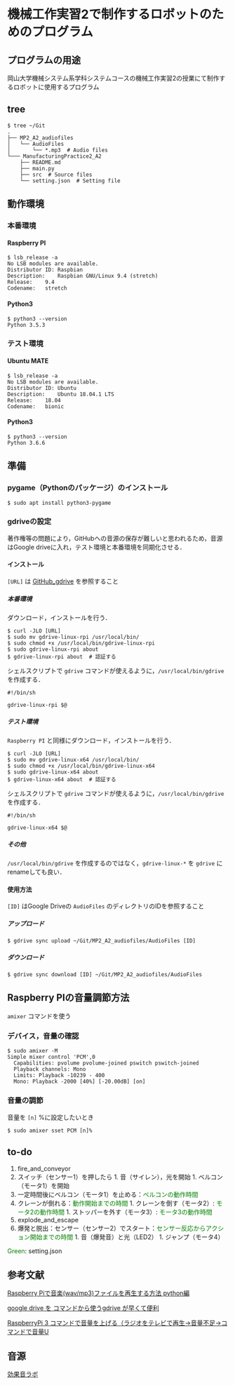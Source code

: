 # 機械工作実習2で制作するロボットのためのプログラム

## プログラムの用途
岡山大学機械システム系学科システムコースの機械工作実習2の授業にて制作するロボットに使用するプログラム

## tree
```shell-session:tree
$ tree ~/Git
.
├── MP2_A2_audiofiles
│   └── AudioFiles
│       └── *.mp3  # Audio files
└─── ManufacturingPractice2_A2
    ├── README.md
    ├── main.py
    ├── src  # Source files
    └── setting.json  # Setting file
```

## 動作環境
### 本番環境
#### Raspberry PI
```shell-session:raspbian_version
$ lsb_release -a
No LSB modules are available.
Distributor ID:	Raspbian
Description:	Raspbian GNU/Linux 9.4 (stretch)
Release:	9.4
Codename:	stretch
```
#### Python3
```shell-session:pytnon3_version
$ python3 --version
Python 3.5.3
```
### テスト環境
#### Ubuntu MATE
```shell-session:ubuntu_version
$ lsb_release -a
No LSB modules are available.
Distributor ID:	Ubuntu
Description:	Ubuntu 18.04.1 LTS
Release:	18.04
Codename:	bionic
```
#### Python3
```shell-session:python3_version
$ python3 --version
Python 3.6.6
```

## 準備

### pygame（Pythonのパッケージ）のインストール
```shell-session:install_pygame
$ sudo apt install python3-pygame
```

### gdriveの設定
著作権等の問題により，GitHubへの音源の保存が難しいと思われるため，音源はGoogle driveに入れ，テスト環境と本番環境を同期化させる．

#### インストール
`[URL]` は [GitHub_gdrive](https://github.com/prasmussen/gdrive) を参照すること
##### 本番環境
ダウンロード，インストールを行う．
```shell-session:install_gdrive-linux-rpi
$ curl -JLO [URL]
$ sudo mv gdrive-linux-rpi /usr/local/bin/
$ sudo chmod +x /usr/local/bin/gdrive-linux-rpi
$ sudo gdrive-linux-rpi about
$ gdrive-linux-rpi about  # 認証する
```
シェルスクリプトで `gdrive` コマンドが使えるように，`/usr/local/bin/gdrive` を作成する．
```bash:/usr/local/bin/gdrive
#!/bin/sh

gdrive-linux-rpi $@
```

##### テスト環境
`Raspberry PI` と同様にダウンロード，インストールを行う．
```shell-session:install_gdrive-linux-x64
$ curl -JLO [URL]
$ sudo mv gdrive-linux-x64 /usr/local/bin/
$ sudo chmod +x /usr/local/bin/gdrive-linux-x64
$ sudo gdrive-linux-x64 about
$ gdrive-linux-x64 about  # 認証する
```
シェルスクリプトで `gdrive` コマンドが使えるように，`/usr/local/bin/gdrive` を作成する．
```bash:/usr/local/bin/gdrive
#!/bin/sh

gdrive-linux-x64 $@
```

##### その他
`/usr/local/bin/gdrive` を作成するのではなく，`gdrive-linux-*` を `gdrive` にrenameしても良い．

#### 使用方法
`[ID]` はGoogle Driveの `AudioFiles` のディレクトリのIDを参照すること
##### アップロード
```shell-session:gdrive_upload
$ gdrive sync upload ~/Git/MP2_A2_audiofiles/AudioFiles [ID]
```

##### ダウンロード
```shell-session:gdrive_download
$ gdrive sync download [ID] ~/Git/MP2_A2_audiofiles/AudioFiles
```

## Raspberry PIの音量調節方法
`amixer` コマンドを使う
### デバイス，音量の確認
```shell-session:amixer_デバイス，音量の確認
$ sudo amixer -M
Simple mixer control 'PCM',0
  Capabilities: pvolume pvolume-joined pswitch pswitch-joined
  Playback channels: Mono
  Limits: Playback -10239 - 400
  Mono: Playback -2000 [40%] [-20.00dB] [on]
```
### 音量の調節
音量を `[n]` %に設定したいとき
```shell-session:amixer_音量の調節
$ sudo amixer sset PCM [n]%
```

## to-do
1. fire_and_conveyor
  1. スイッチ（センサー1）を押したら
    1. 音（サイレン），光を開始
    1. ベルコン（モータ1）を開始
  1. 一定時間後にベルコン（モータ1）を止める：<font color="Green">ベルコンの動作時間</font>
  1. クレーンが倒れる：<font color="Green">動作開始までの時間</font>
    1. クレーンを倒す（モータ2）: <font color="Green">モータ2の動作時間</font>
    1. ストッパーを外す（モータ3）: <font color="Green">モータ3の動作時間</font>
1. explode_and_escape
  1. 爆発と脱出：センサー（センサー2）でスタート：<font color="Green">センサー反応からアクション開始までの時間</font>
    1. 音（爆発音）と光（LED2）
    1. ジャンプ（モータ4）

<font color="Green">Green</font>: setting.json

## 参考文献
[Raspberry Piで音楽(wav/mp3)ファイルを再生する方法 python編](https://qiita.com/Nyanpy/items/cb4ea8dc4dc01fe56918)

[google drive を コマンドから使うgdrive が早くて便利](http://takuya-1st.hatenablog.jp/entry/2016/07/06/034412)

[RaspberryPi 3 コマンドで音量を上げる（ラジオをテレビで再生→音量不足→コマンドで音量U](http://min117.hatenablog.com/entry/2017/06/22/212425)

## 音源
[効果音ラボ](https://soundeffect-lab.info/)
